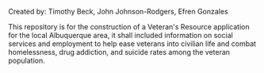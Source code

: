 Created by: 
  Timothy Beck, 
  John Johnson-Rodgers, 
  Efren Gonzales

This repository is for the construction of a Veteran's Resource application for the local Albuquerque area, it shall included information on social services and employment to help ease veterans into civilian life and combat homelessness, drug addiction, and suicide rates among the veteran population.
